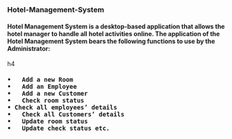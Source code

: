 
<h3>Hotel-Management-System</h3>

<H4>Hotel Management System is a desktop-based application that allows the hotel manager to handle all hotel activities online.
The application of the Hotel Management System bears the following functions to use by the Administrator: </H4>h4
<h4>
  <pre>
•	Add a new Room
•	Add an Employee
•	Add a new Customer
•	Check room status
• Check all employees’ details
•	Check all Customers’ details
•	Update room status
•	Update check status etc.
  </pre>
  </h4>
